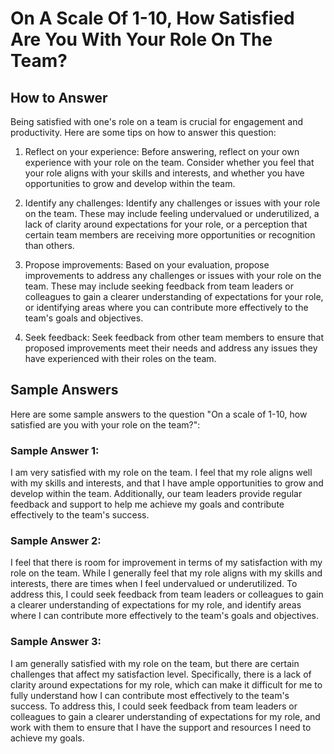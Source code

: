 On A Scale Of 1-10, How Satisfied Are You With Your Role On The Team?
============================================================================================

How to Answer
-------------

Being satisfied with one's role on a team is crucial for engagement and productivity. Here are some tips on how to answer this question:

1. Reflect on your experience: Before answering, reflect on your own experience with your role on the team. Consider whether you feel that your role aligns with your skills and interests, and whether you have opportunities to grow and develop within the team.

2. Identify any challenges: Identify any challenges or issues with your role on the team. These may include feeling undervalued or underutilized, a lack of clarity around expectations for your role, or a perception that certain team members are receiving more opportunities or recognition than others.

3. Propose improvements: Based on your evaluation, propose improvements to address any challenges or issues with your role on the team. These may include seeking feedback from team leaders or colleagues to gain a clearer understanding of expectations for your role, or identifying areas where you can contribute more effectively to the team's goals and objectives.

4. Seek feedback: Seek feedback from other team members to ensure that proposed improvements meet their needs and address any issues they have experienced with their roles on the team.

Sample Answers
--------------

Here are some sample answers to the question "On a scale of 1-10, how satisfied are you with your role on the team?":

### Sample Answer 1:

I am very satisfied with my role on the team. I feel that my role aligns well with my skills and interests, and that I have ample opportunities to grow and develop within the team. Additionally, our team leaders provide regular feedback and support to help me achieve my goals and contribute effectively to the team's success.

### Sample Answer 2:

I feel that there is room for improvement in terms of my satisfaction with my role on the team. While I generally feel that my role aligns with my skills and interests, there are times when I feel undervalued or underutilized. To address this, I could seek feedback from team leaders or colleagues to gain a clearer understanding of expectations for my role, and identify areas where I can contribute more effectively to the team's goals and objectives.

### Sample Answer 3:

I am generally satisfied with my role on the team, but there are certain challenges that affect my satisfaction level. Specifically, there is a lack of clarity around expectations for my role, which can make it difficult for me to fully understand how I can contribute most effectively to the team's success. To address this, I could seek feedback from team leaders or colleagues to gain a clearer understanding of expectations for my role, and work with them to ensure that I have the support and resources I need to achieve my goals.
